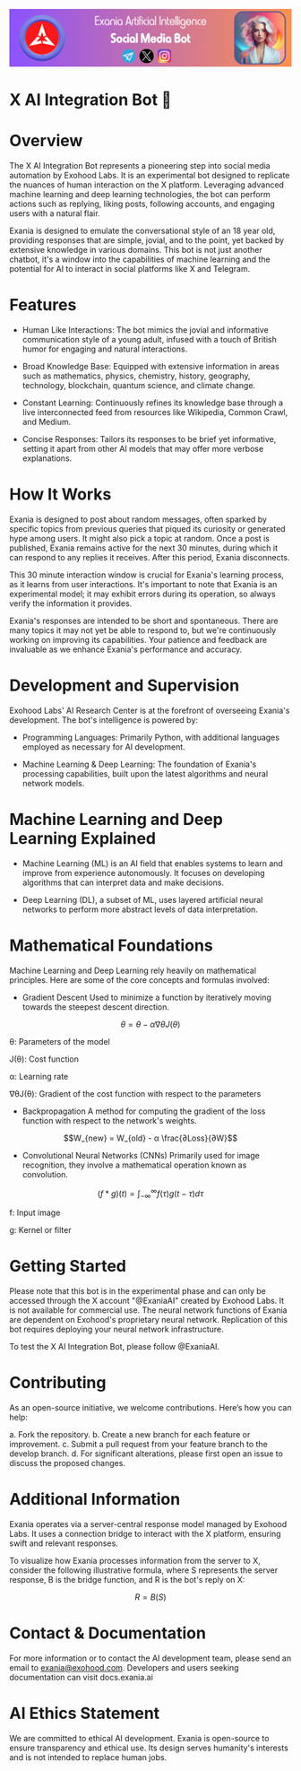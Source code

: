 ![Title](exania_banner.png)

# X AI Integration Bot 🤖

# Overview

The X AI Integration Bot represents a pioneering step into social media automation by Exohood Labs. It is an experimental bot designed to replicate the nuances of human interaction on the X platform. Leveraging advanced machine learning and deep learning technologies, the bot can perform actions such as replying, liking posts, following accounts, and engaging users with a natural flair. 

Exania is designed to emulate the conversational style of an 18 year old, providing responses that are simple, jovial, and to the point, yet backed by extensive knowledge in various domains. This bot is not just another chatbot, it's a window into the capabilities of machine learning and the potential for AI to interact in social platforms like X and Telegram.

# Features

* Human Like Interactions: The bot mimics the jovial and informative communication style of a young adult, infused with a touch of British humor for engaging and natural interactions.

* Broad Knowledge Base: Equipped with extensive information in areas such as mathematics, physics, chemistry, history, geography, technology, blockchain, quantum science, and climate change.

* Constant Learning: Continuously refines its knowledge base through a live interconnected feed from resources like Wikipedia, Common Crawl, and Medium.

* Concise Responses: Tailors its responses to be brief yet informative, setting it apart from other AI models that may offer more verbose explanations.

# How It Works

Exania is designed to post about random messages, often sparked by specific topics from previous queries that piqued its curiosity or generated hype among users. It might also pick a topic at random. Once a post is published, Exania remains active for the next 30 minutes, during which it can respond to any replies it receives. After this period, Exania disconnects.

This 30 minute interaction window is crucial for Exania's learning process, as it learns from user interactions. It's important to note that Exania is an experimental model; it may exhibit errors during its operation, so always verify the information it provides.

Exania's responses are intended to be short and spontaneous. There are many topics it may not yet be able to respond to, but we're continuously working on improving its capabilities. Your patience and feedback are invaluable as we enhance Exania's performance and accuracy.

# Development and Supervision

Exohood Labs' AI Research Center is at the forefront of overseeing Exania's development. The bot's intelligence is powered by:

* Programming Languages: Primarily Python, with additional languages employed as necessary for AI development.

* Machine Learning & Deep Learning: The foundation of Exania's processing capabilities, built upon the latest algorithms and neural network models.

# Machine Learning and Deep Learning Explained

* Machine Learning (ML) is an AI field that enables systems to learn and improve from experience autonomously. It focuses on developing algorithms that can interpret data and make decisions.

* Deep Learning (DL), a subset of ML, uses layered artificial neural networks to perform more abstract levels of data interpretation.

# Mathematical Foundations

Machine Learning and Deep Learning rely heavily on mathematical principles. Here are some of the core concepts and formulas involved:

* Gradient Descent
Used to minimize a function by iteratively moving towards the steepest descent direction.

```math
θ = θ - α ∇θ J(θ)
```

θ: Parameters of the model

J(θ): Cost function

α: Learning rate

∇θJ(θ): Gradient of the cost function with respect to the parameters

* Backpropagation
A method for computing the gradient of the loss function with respect to the network's weights.

```math
W_{new} = W_{old} - α \frac{∂Loss}{∂W}
```

* Convolutional Neural Networks (CNNs)
Primarily used for image recognition, they involve a mathematical operation known as convolution.

```math
(f * g)(t) = ∫_{-∞}^{∞} f(τ)g(t - τ)dτ
```

f: Input image

g: Kernel or filter

# Getting Started

Please note that this bot is in the experimental phase and can only be accessed through the X account "@ExaniaAI" created by Exohood Labs. It is not available for commercial use. The neural network functions of Exania are dependent on Exohood's proprietary neural network. Replication of this bot requires deploying your neural network infrastructure.

To test the X AI Integration Bot, please follow @ExaniaAI.

# Contributing

As an open-source initiative, we welcome contributions. Here’s how you can help:

a. Fork the repository.
b. Create a new branch for each feature or improvement.
c. Submit a pull request from your feature branch to the develop branch.
d. For significant alterations, please first open an issue to discuss the proposed changes.

# Additional Information

Exania operates via a server-central response model managed by Exohood Labs. It uses a connection bridge to interact with the X platform, ensuring swift and relevant responses.

To visualize how Exania processes information from the server to X, consider the following illustrative formula, where 
S represents the server response, B is the bridge function, and R is the bot's reply on X:

```math
R = B(S)
```

# Contact & Documentation

For more information or to contact the AI development team, please send an email to exania@exohood.com. 
Developers and users seeking documentation can visit docs.exania.ai

# AI Ethics Statement

We are committed to ethical AI development. Exania is open-source to ensure transparency and ethical use. Its design serves humanity's interests and is not intended to replace human jobs.


